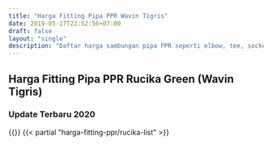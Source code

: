 ```yaml
---
title: "Harga Fitting Pipa PPR Wavin Tigris"
date: 2019-05-17T22:52:56+07:00
draft: false
layout: "single"
description: "Daftar harga sambungan pipa PPR seperti elbow, tee, socket, watermur ppr, flange dan lain-lain."
---
```

## Harga Fitting Pipa PPR Rucika Green (Wavin Tigris)
### Update Terbaru 2020
{{<kontak-button>}}
{{< partial "harga-fitting-ppr/rucika-list" >}}